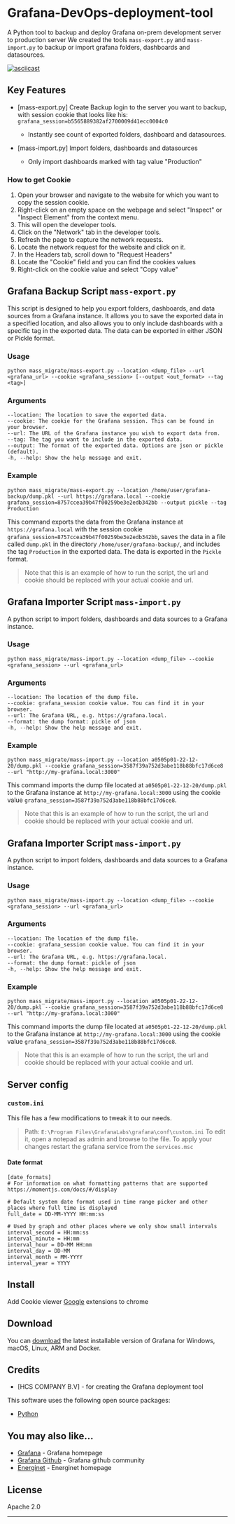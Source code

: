 # Grafana-DevOps-deployment-tool
A Python tool to backup and deploy Grafana on-prem development server to production server
We created the tools `mass-export.py` and `mass-import.py` to backup or import grafana folders, dashboards and datasources.


[![asciicast](https://asciinema.org/a/FlzX53RxfgBrp4qncM7iEekLj.svg)](https://asciinema.org/a/FlzX53RxfgBrp4qncM7iEekLj)


## Key Features

* [mass-export.py] Create Backup login to the server you want to backup, with session cookie that looks like his: `grafana_session=b5565889382af2700009d41ecc0004c0`
  - Instantly see count of exported folders, dashboard and datasources. 
  
* [mass-import.py] Import folders, dashboards and datasources  
  - Only import dashboards marked with tag value "Production"
  
### How to get Cookie

1. Open your browser and navigate to the website for which you want to copy the session cookie.
2. Right-click on an empty space on the webpage and select "Inspect" or "Inspect Element" from the context menu.
3. This will open the developer tools.
4. Click on the "Network" tab in the developer tools.
5. Refresh the page to capture the network requests.
6. Locate the network request for the website and click on it.
7. In the Headers tab, scroll down to "Request Headers"
8. Locate the "Cookie" field and you can find the cookies values
9. Right-click on the cookie value and select "Copy value"


## Grafana Backup Script `mass-export.py`
This script is designed to help you export folders, dashboards, and data sources from a Grafana instance. It allows you to save the exported data in a specified location, and also allows you to only include dashboards with a specific tag in the exported data. The data can be exported in either JSON or Pickle format.

### Usage
```
python mass_migrate/mass-export.py --location <dump_file> --url <grafana_url> --cookie <grafana_session> [--output <out_format> --tag <tag>]
```
### Arguments
```
--location: The location to save the exported data.
--cookie: The cookie for the Grafana session. This can be found in your browser.
--url: The URL of the Grafana instance you wish to export data from.
--tag: The tag you want to include in the exported data.
--output: The format of the exported data. Options are json or pickle (default).
-h, --help: Show the help message and exit.
```

### Example
```
python mass_migrate/mass-export.py --location /home/user/grafana-backup/dump.pkl --url https://grafana.local --cookie grafana_session=8757ccea39b47f00259be3e2edb342bb --output pickle --tag Production
```
This command exports the data from the Grafana instance at `https://grafana.local` with the session cookie `grafana_session=8757ccea39b47f00259be3e2edb342bb`, saves the data in a file called `dump.pkl` in the directory `/home/user/grafana-backup/`, and includes the tag `Production` in the exported data. The data is exported in the `Pickle` format.

> Note that this is an example of how to run the script, the url and cookie should be replaced with your actual cookie and url.


## Grafana Importer Script `mass-import.py`
A python script to import folders, dashboards and data sources to a Grafana instance.

### Usage
```
python mass_migrate/mass-import.py --location <dump_file> --cookie <grafana_session> --url <grafana_url>
```

### Arguments
```
--location: The location of the dump file.
--cookie: grafana_session cookie value. You can find it in your browser.
--url: The Grafana URL, e.g. https://grafana.local.
--format: the dump format: pickle of json
-h, --help: Show the help message and exit.
```

### Example
```
python mass_migrate/mass-import.py --location a0505p01-22-12-20/dump.pkl --cookie grafana_session=3587f39a752d3abe118b88bfc17d6ce8 --url "http://my-grafana.local:3000"
```
This command imports the dump file located at `a0505p01-22-12-20/dump.pkl` to the Grafana instance at `http://my-grafana.local:3000` using the cookie value `grafana_session=3587f39a752d3abe118b88bfc17d6ce8`.

> Note that this is an example of how to run the script, the url and cookie should be replaced with your actual cookie and url.


## Grafana Importer Script `mass-import.py`
A python script to import folders, dashboards and data sources to a Grafana instance.

### Usage
```
python mass_migrate/mass-import.py --location <dump_file> --cookie <grafana_session> --url <grafana_url>
```

### Arguments
```
--location: The location of the dump file.
--cookie: grafana_session cookie value. You can find it in your browser.
--url: The Grafana URL, e.g. https://grafana.local.
--format: the dump format: pickle of json
-h, --help: Show the help message and exit.
```

### Example
```
python mass_migrate/mass-import.py --location a0505p01-22-12-20/dump.pkl --cookie grafana_session=3587f39a752d3abe118b88bfc17d6ce8 --url "http://my-grafana.local:3000"
```
This command imports the dump file located at `a0505p01-22-12-20/dump.pkl` to the Grafana instance at `http://my-grafana.local:3000` using the cookie value `grafana_session=3587f39a752d3abe118b88bfc17d6ce8`.

> Note that this is an example of how to run the script, the url and cookie should be replaced with your actual cookie and url.

## Server config

### `custom.ini`
This file has a few modifications to tweak it to our needs.
> Path: `E:\Program Files\GrafanaLabs\grafana\conf\custom.ini`
To edit it, open a notepad as admin and browse to the file.
To apply your changes restart the grafana service from the `services.msc`


#### Date format
```
[date_formats]
# For information on what formatting patterns that are supported https://momentjs.com/docs/#/display

# Default system date format used in time range picker and other places where full time is displayed
full_date = DD-MM-YYYY HH:mm:ss

# Used by graph and other places where we only show small intervals
interval_second = HH:mm:ss
interval_minute = HH:mm
interval_hour = DD-MM HH:mm
interval_day = DD-MM
interval_month = MM-YYYY
interval_year = YYYY
```


## Install

Add Cookie viewer [Google](https://chrome.google.com/webstore/detail/cookie-editor/hlkenndednhfkekhgcdicdfddnkalmdm) extensions to chrome


## Download

You can [download](https://grafana.com/grafana/download) the latest installable version of Grafana for Windows, macOS, Linux, ARM and Docker.

## Credits

- [HCS COMPANY B.V] - for creating the Grafana deployment tool 

This software uses the following open source packages:

- [Python](http://electron.atom.io/)


## You may also like...

- [Grafana](https://www.grafana.com) - Grafana homepage
- [Grafana Github](https://github.com/grafana/grafana) - Grafana github community
- [Energinet](https://www.energinet.dk) - Energinet homepage

## License

Apache 2.0

---
